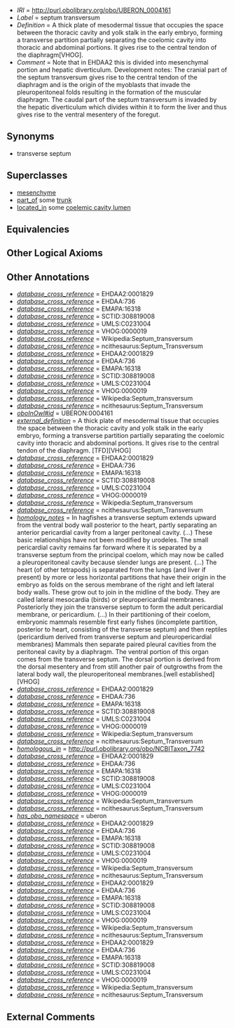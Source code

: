  * *IRI* = http://purl.obolibrary.org/obo/UBERON_0004161
 * *Label* = septum transversum
 * *Definition* = A thick plate of mesodermal tissue that occupies the space between the thoracic cavity and yolk stalk in the early embryo, forming a transverse partition partially separating the coelomic cavity into thoracic and abdominal portions. It gives rise to the central tendon of the diaphragm[VHOG].
 * *Comment* = Note that in EHDAA2 this is divided into mesenchymal portion and hepatic diverticulum. Development notes: The cranial part of the septum transversum gives rise to the central tendon of the diaphragm and is the origin of the myoblasts that invade the pleuroperitoneal folds resulting in the formation of the muscular diaphragm. The caudal part of the septum transversum is invaded by the hepatic diverticulum which divides within it to form the liver and thus gives rise to the ventral mesentery of the foregut.

## Synonyms

 * transverse septum

## Superclasses

 * [mesenchyme](../../UBERON/04/UBERON_0003104.md)
 * [part_of](../../BFO/50/BFO_0000050.md) some [trunk](../../UBERON/00/UBERON_0002100.md)
 * [located_in](../../RO/25/RO_0001025.md) some [coelemic cavity lumen](../../UBERON/23/UBERON_0002323.md)

## Equivalencies


## Other Logical Axioms


## Other Annotations

 * *[database_cross_reference](../../ef/oboInOwl#hasDbXref.md)* = EHDAA2:0001829
 * *[database_cross_reference](../../ef/oboInOwl#hasDbXref.md)* = EHDAA:736
 * *[database_cross_reference](../../ef/oboInOwl#hasDbXref.md)* = EMAPA:16318
 * *[database_cross_reference](../../ef/oboInOwl#hasDbXref.md)* = SCTID:308819008
 * *[database_cross_reference](../../ef/oboInOwl#hasDbXref.md)* = UMLS:C0231004
 * *[database_cross_reference](../../ef/oboInOwl#hasDbXref.md)* = VHOG:0000019
 * *[database_cross_reference](../../ef/oboInOwl#hasDbXref.md)* = Wikipedia:Septum_transversum
 * *[database_cross_reference](../../ef/oboInOwl#hasDbXref.md)* = ncithesaurus:Septum_Transversum
 * *[database_cross_reference](../../ef/oboInOwl#hasDbXref.md)* = EHDAA2:0001829
 * *[database_cross_reference](../../ef/oboInOwl#hasDbXref.md)* = EHDAA:736
 * *[database_cross_reference](../../ef/oboInOwl#hasDbXref.md)* = EMAPA:16318
 * *[database_cross_reference](../../ef/oboInOwl#hasDbXref.md)* = SCTID:308819008
 * *[database_cross_reference](../../ef/oboInOwl#hasDbXref.md)* = UMLS:C0231004
 * *[database_cross_reference](../../ef/oboInOwl#hasDbXref.md)* = VHOG:0000019
 * *[database_cross_reference](../../ef/oboInOwl#hasDbXref.md)* = Wikipedia:Septum_transversum
 * *[database_cross_reference](../../ef/oboInOwl#hasDbXref.md)* = ncithesaurus:Septum_Transversum
 * *[oboInOwl#id](../../id/oboInOwl#id.md)* = UBERON:0004161
 * *[external_definition](../../UBPROP/01/UBPROP_0000001.md)* = A thick plate of mesodermal tissue that occupies the space between the thoracic cavity and yolk stalk in the early embryo, forming a transverse partition partially separating the coelomic cavity into thoracic and abdominal portions. It gives rise to the central tendon of the diaphragm. [TFD][VHOG]
 * *[database_cross_reference](../../ef/oboInOwl#hasDbXref.md)* = EHDAA2:0001829
 * *[database_cross_reference](../../ef/oboInOwl#hasDbXref.md)* = EHDAA:736
 * *[database_cross_reference](../../ef/oboInOwl#hasDbXref.md)* = EMAPA:16318
 * *[database_cross_reference](../../ef/oboInOwl#hasDbXref.md)* = SCTID:308819008
 * *[database_cross_reference](../../ef/oboInOwl#hasDbXref.md)* = UMLS:C0231004
 * *[database_cross_reference](../../ef/oboInOwl#hasDbXref.md)* = VHOG:0000019
 * *[database_cross_reference](../../ef/oboInOwl#hasDbXref.md)* = Wikipedia:Septum_transversum
 * *[database_cross_reference](../../ef/oboInOwl#hasDbXref.md)* = ncithesaurus:Septum_Transversum
 * *[homology_notes](../../UBPROP/03/UBPROP_0000003.md)* = In hagfishes a transverse septum extends upward from the ventral body wall posterior to the heart, partly separating an anterior pericardial cavity from a larger peritoneal cavity. (...) These basic relationships have not been modified by urodeles. The small pericardial cavity remains far forward where it is separated by a transverse septum from the principal coelom, which may now be called a pleuroperitoneal cavity because slender lungs are present. (...) The heart (of other tetrapods) is separated from the lungs (and liver if present) by more or less horizontal partitions that have their origin in the embryo as folds on the serous membrane of the right and left lateral body walls. These grow out to join in the midline of the body. They are called lateral mesocardia (birds) or pleuropericardial membranes. Posteriorly they join the transverse septum to form the adult pericardial membrane, or pericardium. (...) In their partitioning of their coelom, embryonic mammals resemble first early fishes (incomplete partition, posterior to heart, consisting of the transverse septum) and then reptiles (pericardium derived from transverse septum and pleuropericardial membranes) Mammals then separate paired pleural cavities from the peritoneal cavity by a diaphragm. The ventral portion of this organ comes from the transverse septum. The dorsal portion is derived from the dorsal mesentery and from still another pair of outgrowths from the lateral body wall, the pleuroperitoneal membranes.[well established][VHOG]
 * *[database_cross_reference](../../ef/oboInOwl#hasDbXref.md)* = EHDAA2:0001829
 * *[database_cross_reference](../../ef/oboInOwl#hasDbXref.md)* = EHDAA:736
 * *[database_cross_reference](../../ef/oboInOwl#hasDbXref.md)* = EMAPA:16318
 * *[database_cross_reference](../../ef/oboInOwl#hasDbXref.md)* = SCTID:308819008
 * *[database_cross_reference](../../ef/oboInOwl#hasDbXref.md)* = UMLS:C0231004
 * *[database_cross_reference](../../ef/oboInOwl#hasDbXref.md)* = VHOG:0000019
 * *[database_cross_reference](../../ef/oboInOwl#hasDbXref.md)* = Wikipedia:Septum_transversum
 * *[database_cross_reference](../../ef/oboInOwl#hasDbXref.md)* = ncithesaurus:Septum_Transversum
 * *[homologous_in](../../core#homologous/in/core#homologous_in.md)* = http://purl.obolibrary.org/obo/NCBITaxon_7742
 * *[database_cross_reference](../../ef/oboInOwl#hasDbXref.md)* = EHDAA2:0001829
 * *[database_cross_reference](../../ef/oboInOwl#hasDbXref.md)* = EHDAA:736
 * *[database_cross_reference](../../ef/oboInOwl#hasDbXref.md)* = EMAPA:16318
 * *[database_cross_reference](../../ef/oboInOwl#hasDbXref.md)* = SCTID:308819008
 * *[database_cross_reference](../../ef/oboInOwl#hasDbXref.md)* = UMLS:C0231004
 * *[database_cross_reference](../../ef/oboInOwl#hasDbXref.md)* = VHOG:0000019
 * *[database_cross_reference](../../ef/oboInOwl#hasDbXref.md)* = Wikipedia:Septum_transversum
 * *[database_cross_reference](../../ef/oboInOwl#hasDbXref.md)* = ncithesaurus:Septum_Transversum
 * *[has_obo_namespace](../../ce/oboInOwl#hasOBONamespace.md)* = uberon
 * *[database_cross_reference](../../ef/oboInOwl#hasDbXref.md)* = EHDAA2:0001829
 * *[database_cross_reference](../../ef/oboInOwl#hasDbXref.md)* = EHDAA:736
 * *[database_cross_reference](../../ef/oboInOwl#hasDbXref.md)* = EMAPA:16318
 * *[database_cross_reference](../../ef/oboInOwl#hasDbXref.md)* = SCTID:308819008
 * *[database_cross_reference](../../ef/oboInOwl#hasDbXref.md)* = UMLS:C0231004
 * *[database_cross_reference](../../ef/oboInOwl#hasDbXref.md)* = VHOG:0000019
 * *[database_cross_reference](../../ef/oboInOwl#hasDbXref.md)* = Wikipedia:Septum_transversum
 * *[database_cross_reference](../../ef/oboInOwl#hasDbXref.md)* = ncithesaurus:Septum_Transversum
 * *[database_cross_reference](../../ef/oboInOwl#hasDbXref.md)* = EHDAA2:0001829
 * *[database_cross_reference](../../ef/oboInOwl#hasDbXref.md)* = EHDAA:736
 * *[database_cross_reference](../../ef/oboInOwl#hasDbXref.md)* = EMAPA:16318
 * *[database_cross_reference](../../ef/oboInOwl#hasDbXref.md)* = SCTID:308819008
 * *[database_cross_reference](../../ef/oboInOwl#hasDbXref.md)* = UMLS:C0231004
 * *[database_cross_reference](../../ef/oboInOwl#hasDbXref.md)* = VHOG:0000019
 * *[database_cross_reference](../../ef/oboInOwl#hasDbXref.md)* = Wikipedia:Septum_transversum
 * *[database_cross_reference](../../ef/oboInOwl#hasDbXref.md)* = ncithesaurus:Septum_Transversum
 * *[database_cross_reference](../../ef/oboInOwl#hasDbXref.md)* = EHDAA2:0001829
 * *[database_cross_reference](../../ef/oboInOwl#hasDbXref.md)* = EHDAA:736
 * *[database_cross_reference](../../ef/oboInOwl#hasDbXref.md)* = EMAPA:16318
 * *[database_cross_reference](../../ef/oboInOwl#hasDbXref.md)* = SCTID:308819008
 * *[database_cross_reference](../../ef/oboInOwl#hasDbXref.md)* = UMLS:C0231004
 * *[database_cross_reference](../../ef/oboInOwl#hasDbXref.md)* = VHOG:0000019
 * *[database_cross_reference](../../ef/oboInOwl#hasDbXref.md)* = Wikipedia:Septum_transversum
 * *[database_cross_reference](../../ef/oboInOwl#hasDbXref.md)* = ncithesaurus:Septum_Transversum

## External Comments

